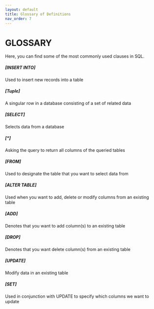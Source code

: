 ```yaml
---
layout: default
title: Glossary of Definitions
nav_order: 7
---
```


# GLOSSARY
Here, you can find some of the most commonly used clauses in SQL.

##### [INSERT INTO]
Used to insert new records into a table

##### [Tuple]
A singular row in a database consisting of a set of related data

##### [SELECT]
Selects data from a database

##### [*]
Asking the query to return all columns of the queried tables

##### [FROM]
Used to designate the table that you want to select data from

##### [ALTER TABLE]
Used when you want to add, delete or modify columns from an existing table

##### [ADD]
Denotes that you want to add column(s) to an existing table

##### [DROP]
Denotes that you want delete column(s) from an existing table

##### [UPDATE]
Modify data in an existing table

##### [SET]
Used in conjunction with UPDATE to specify which columns we want to update
